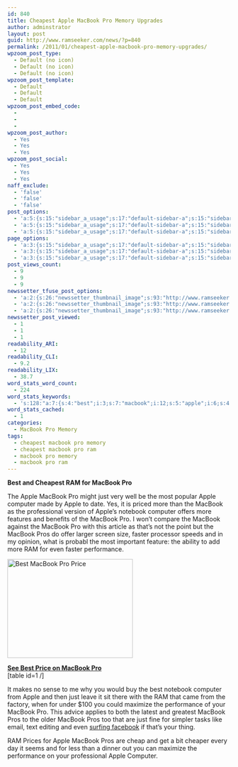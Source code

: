 ```yaml
---
id: 840
title: Cheapest Apple MacBook Pro Memory Upgrades
author: adminstrator
layout: post
guid: http://www.ramseeker.com/news/?p=840
permalink: /2011/01/cheapest-apple-macbook-pro-memory-upgrades/
wpzoom_post_type:
  - Default (no icon)
  - Default (no icon)
  - Default (no icon)
wpzoom_post_template:
  - Default
  - Default
  - Default
wpzoom_post_embed_code:
  - 
  - 
  - 
wpzoom_post_author:
  - Yes
  - Yes
  - Yes
wpzoom_post_social:
  - Yes
  - Yes
  - Yes
naff_exclude:
  - 'false'
  - 'false'
  - 'false'
post_options:
  - 'a:5:{s:15:"sidebar_a_usage";s:17:"default-sidebar-a";s:15:"sidebar_b_usage";s:17:"default-sidebar-b";s:9:"hwa_usage";s:17:"default-headerbar";s:8:"ad_above";s:0:"";s:8:"ad_below";s:0:"";}'
  - 'a:5:{s:15:"sidebar_a_usage";s:17:"default-sidebar-a";s:15:"sidebar_b_usage";s:17:"default-sidebar-b";s:9:"hwa_usage";s:17:"default-headerbar";s:8:"ad_above";s:0:"";s:8:"ad_below";s:0:"";}'
  - 'a:5:{s:15:"sidebar_a_usage";s:17:"default-sidebar-a";s:15:"sidebar_b_usage";s:17:"default-sidebar-b";s:9:"hwa_usage";s:17:"default-headerbar";s:8:"ad_above";s:0:"";s:8:"ad_below";s:0:"";}'
page_options:
  - 'a:3:{s:15:"sidebar_a_usage";s:17:"default-sidebar-a";s:15:"sidebar_b_usage";s:17:"default-sidebar-b";s:9:"hwa_usage";s:17:"default-headerbar";}'
  - 'a:3:{s:15:"sidebar_a_usage";s:17:"default-sidebar-a";s:15:"sidebar_b_usage";s:17:"default-sidebar-b";s:9:"hwa_usage";s:17:"default-headerbar";}'
  - 'a:3:{s:15:"sidebar_a_usage";s:17:"default-sidebar-a";s:15:"sidebar_b_usage";s:17:"default-sidebar-b";s:9:"hwa_usage";s:17:"default-headerbar";}'
post_views_count:
  - 9
  - 9
  - 9
newssetter_tfuse_post_options:
  - 'a:2:{s:26:"newssetter_thumbnail_image";s:93:"http://www.ramseeker.com/wp-content/uploads/2011/03/Screen-shot-2011-03-24-at-7.39.14-AM1.png";s:24:"newssetter_disable_image";s:4:"true";}'
  - 'a:2:{s:26:"newssetter_thumbnail_image";s:93:"http://www.ramseeker.com/wp-content/uploads/2011/03/Screen-shot-2011-03-24-at-7.39.14-AM1.png";s:24:"newssetter_disable_image";s:4:"true";}'
  - 'a:2:{s:26:"newssetter_thumbnail_image";s:93:"http://www.ramseeker.com/wp-content/uploads/2011/03/Screen-shot-2011-03-24-at-7.39.14-AM1.png";s:24:"newssetter_disable_image";s:4:"true";}'
newssetter_post_viewed:
  - 1
  - 1
  - 1
readability_ARI:
  - 12
readability_CLI:
  - 9.2
readability_LIX:
  - 38.7
word_stats_word_count:
  - 224
word_stats_keywords:
  - 's:128:"a:7:{s:4:"best";i:3;s:7:"macbook";i:12;s:5:"apple";i:6;s:4:"just";i:3;s:8:"computer";i:4;s:4:"pros";i:4;s:11:"performance";i:3;}";'
word_stats_cached:
  - 1
categories:
  - MacBook Pro Memory
tags:
  - cheapest macbook pro memory
  - cheapest macbook pro ram
  - macbook pro memory
  - macbook pro ram
---
```

<div style="float: right; margin-right: 5px;">
</div>

<div style="float: right; margin-right: 5px;">
</div>

<div style="float: right; margin-right: 5px;">
</div>

**Best and Cheapest RAM for MacBook Pro**

The Apple MacBook Pro might just very well be the most popular Apple computer made by Apple to date. Yes, it is priced more than the MacBook as the professional version of Apple&#8217;s notebook computer offers more features and benefits of the MacBook Pro. I won&#8217;t compare the MacBook against the MacBook Pro with this article as that&#8217;s not the point but the MacBook Pros do offer larger screen size, faster processor speeds and in my opinion, what is probabl the most important feature: the ability to add more RAM for even faster performance.

[<img class="alignnone size-full wp-image-1149" title="Cheapest MacBook Pro" src="http://www.ramseeker.com/wp-content/uploads/2011/03/Screen-shot-2011-03-24-at-7.39.14-AM1.png" alt="Best MacBook Pro Price" width="283" height="223" />][1]

**[See Best Price on MacBook Pro][1]**  
[table id=1 /]

It makes no sense to me why you would buy the best notebook computer from Apple and then just leave it sit there with the RAM that came from the factory, when for under $100 you could maximize the performance of your MacBook Pro. This advice applies to both the latest and greatest MacBook Pros to the older MacBook Pros too that are just fine for simpler tasks like email, text editing and even [surfing facebook][2] if that&#8217;s your thing.

RAM Prices for Apple MacBook Pros are cheap and get a bit cheaper every day it seems and for less than a dinner out you can maximize the performance on your professional Apple Computer.

 [1]: http://www.amazon.com/gp/product/B002QQ8H8I/ref=as_li_ss_tl?ie=UTF8&tag=ramseeker-20&linkCode=as2&camp=1789&creative=390957&creativeASIN=B002QQ8H8I
 [2]: http://www.facebook.com